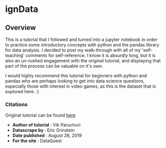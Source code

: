 # ignData

## Overview
This is a tutorial that I followed and turned into a jupyter notebook in order to practice some introductory concepts with python and the pandas library for data analysis. I decided to post my walk-through with all of my 'self-teaching' comments for self-reference. I know it is absurdly long, but it is also an un-rushed engagement with the original tutorial, and displaying that part of the process can be valuable on it's own.

I would highly recommend this tutorial for beginners with python and pandas who are perhaps looking to get into data science questions, especially those with interest in video games, as this is the dataset that is explored here. :)

### Citations
Original tutorial can be found [here](https://www.dataquest.io/blog/pandas-python-tutorial/)

- **Author of tutorial** : Vik Paruchuri
- **Datascrape by** : Eric Grinstein
- **Date published** : August 26, 2019
- **For the site** : DataQuest
